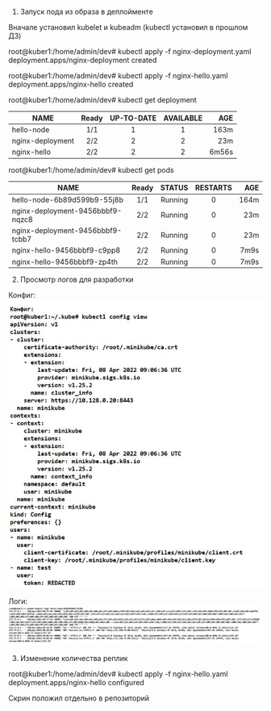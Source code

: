 1. Запуск пода из образа в деплойменте

Вначале установил kubelet и kubeadm (kubectl установил в прошлом ДЗ) 


root@kuber1:/home/admin/dev#  kubectl apply -f nginx-deployment.yaml
deployment.apps/nginx-deployment created

root@kuber1:/home/admin/dev# kubectl apply -f nginx-hello.yaml
deployment.apps/nginx-hello created

root@kuber1:/home/admin/dev# kubectl get deployment

| NAME             | Ready   | UP-TO-DATE  | AVAILABLE | AGE   |
| ---------------- |:-------:| :----------:|:---------:|------:|
| hello-node       | 1/1     | 1           | 1         | 163m  |
| nginx-deployment | 2/2     | 2           | 2         | 23m   |
| nginx-hello      | 2/2     | 2           | 2         | 6m56s |

root@kuber1:/home/admin/dev#  kubectl get pods

| NAME                              | Ready   | STATUS      | RESTARTS  | AGE   |
| --------------------------------- |:-------:| :----------:|:---------:|------:|
| hello-node-6b89d599b9-55j8b       | 1/1     | Running     | 0         | 164m  |
| nginx-deployment-9456bbbf9-nqzc8  | 2/2     | Running     | 0         | 23m   |
| nginx-deployment-9456bbbf9-tcbb7  | 2/2     | Running     | 0         | 23m   |
| nginx-hello-9456bbbf9-c9pp8       | 2/2     | Running     | 0         | 7m9s  |
| nginx-hello-9456bbbf9-zp4th       | 2/2     | Running     | 0         | 7m9s  |

2. Просмотр логов для разработки

Конфиг: 
![alt text](https://github.com/Andrey-netology/12.2/blob/main/2.1.JPG "Logo Title Text 1")


Логи: 
![alt text](https://github.com/Andrey-netology/12.2/blob/main/2.2.JPG "Logo Title Text 1")



3. Изменение количества реплик

root@kuber1:/home/admin/dev# kubectl apply -f nginx-hello.yaml
deployment.apps/nginx-hello configured

Скрин положил отдельно в репозиторий 
